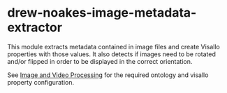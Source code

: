 # drew-noakes-image-metadata-extractor

This module extracts metadata contained in image files and create Visallo properties with those values. It also detects
if images need to be rotated and/or flipped in order to be displayed in the correct orientation.

See [Image and Video Processing](../../graph-property-worker/README-image-and-video-processing.md) for the required ontology
and visallo property configuration.
